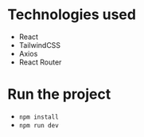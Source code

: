 # Technologies used
- React
- TailwindCSS
- Axios
- React Router

# Run the project
- `npm install`
- `npm run dev`